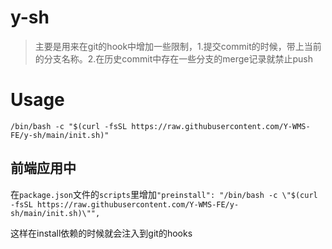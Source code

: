 # y-sh
> 主要是用来在git的hook中增加一些限制，1.提交commit的时候，带上当前的分支名称。2.在历史commit中存在一些分支的merge记录就禁止push


# Usage
`/bin/bash -c "$(curl -fsSL https://raw.githubusercontent.com/Y-WMS-FE/y-sh/main/init.sh)"`

## 前端应用中
在`package.json`文件的`scripts`里增加`"preinstall": "/bin/bash -c \"$(curl -fsSL https://raw.githubusercontent.com/Y-WMS-FE/y-sh/main/init.sh)\"",`


这样在install依赖的时候就会注入到git的hooks
